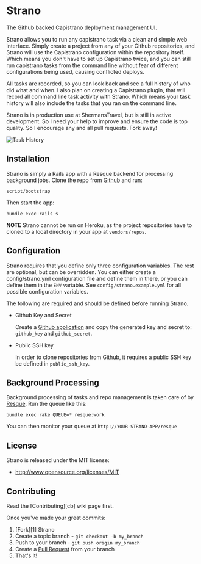 Strano
======

The Github backed Capistrano deployment management UI.

Strano allows you to run any capistrano task via a clean and simple web interface.
Simply create a project from any of your Github repositories, and Strano will use
the Capistrano configuration within the repository itself. Which means you don't
have to set up Capistrano twice, and you can still run capistrano tasks from the
command line without fear of different configurations being used, causing
conflicted deploys.

All tasks are recorded, so you can look back and see a full history of who did
what and when. I also plan on creating a Capistrano plugin, that will record all
command line task activity with Strano. Which means your task history will also
include the tasks that you ran on the command line.

Strano is in production use at ShermansTravel, but is still in active development.
So I need your help to improve and ensure the code is top quality. So I encourage
any and all pull requests. Fork away!

![Task History](https://img.skitch.com/20120119-rk61yn6u4gt73s9kic829513py.jpg)

Installation
------------

Strano is simply a Rails app with a Resque backend for processing background jobs.
Clone the repo from [Github](https://github.com/joelmoss/strano) and run:

    script/bootstrap

Then start the app:

    bundle exec rails s

**NOTE** Strano cannot be run on Heroku, as the project repositories have to cloned
to a local directory in your app at `vendors/repos`.


Configuration
-------------

Strano requires that you define only three configuration variables. The rest are
optional, but can be overridden. You can either create a config/strano.yml
configuration file and define them in there, or you can define them in the `ENV`
variable. See `config/strano.example.yml` for all possible configuration variables.

The following are required and should be defined before running Strano.

- Github Key and Secret

  Create a [Github application](https://github.com/account/applications) and copy
  the generated key and secret to: `github_key` and `github_secret`.

- Public SSH key

  In order to clone repositories from Github, it requires a public SSH key be
  defined in `public_ssh_key`.


Background Processing
---------------------

Background processing of tasks and repo management is taken care of by [Resque](https://github.com/defunkt/resque). Run
the queue like this:

    bundle exec rake QUEUE=* resque:work

You can then monitor your queue at `http://YOUR-STRANO-APP/resque`


License
-------

Strano is released under the MIT license:

* http://www.opensource.org/licenses/MIT


Contributing
------------

Read the [Contributing][cb] wiki page first.

Once you've made your great commits:

1. [Fork][1] Strano
2. Create a topic branch - `git checkout -b my_branch`
3. Push to your branch - `git push origin my_branch`
4. Create a [Pull Request](http://help.github.com/pull-requests/) from your branch
5. That's it!
